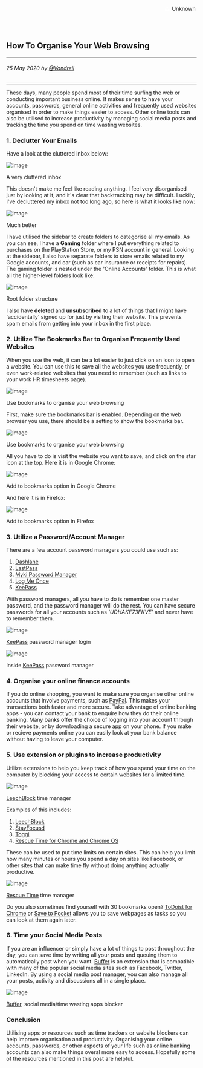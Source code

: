 <div class="parallax" style="height: 350px; background-image: url('../../../assets/blog/organise-web-browsing/header.jpg');">
  <div class="imageTextCollage"><a class="photoCred" style="margin-top: 300px; float: right;" href="https://unsplash.com" target="_blank" rel="noopener noreferrer" title="Download free do whatever you want high-resolution photos from Igor Miske"><span style="display:inline-block;padding:2px 3px"><svg xmlns="http://www.w3.org/2000/svg" style="height:12px;width:auto;vertical-align:middle;top:-2px;fill:white" viewBox="0 0 32 32"><title>unsplash-logo</title><path d="M10 9V0h12v9H10zm12 5h10v18H0V14h10v9h12v-9z"></path></svg></span><span style="display:inline-block;padding:2px 3px">Unknown</span></a></div>
</div>
<br>
<div class="writtenContent">

## How To Organise Your Web Browsing
___

###### 25 May 2020 by [@Vondreii](https://www.instagram.com/vondreii/?hl=en)
___


These days, many people spend most of their time surfing the web or conducting important business online. It makes sense to have your accounts, passwords, general online activities and frequently used websites organised in order to make things easier to access. Other online tools can also be utilised to increase productivity by managing social media posts and tracking the time you spend on time wasting websites.

### 1. Declutter Your Emails

Have a look at the cluttered inbox below:

<!-- ----------- Image ----------- -->
<div class="blog-image-container">
    <img src="../../../assets/blog/organise-web-browsing/email-cluttered.PNG" alt="image" class="blog-image"/>
	<div class="content-photo-credit"><p>A very cluttered inbox</p></div>
</div>
<!-- ----------------------------- -->

This doesn't make me feel like reading anything. I feel very disorganised just by looking at it, and it's clear that backtracking may be difficult.
Luckily, I've decluttered my inbox not too long ago, so here is what it looks like now:

<!-- ----------- Image ----------- -->
<div class="blog-image-container">
	<img src="../../../assets/blog/organise-web-browsing/email-folder2.PNG" alt="image" class="blog-image"/>
	<div class="content-photo-credit"><p>Much better</p></div>
</div>
<!-- ----------------------------- -->

I have utilised the sidebar to create folders to categorise all my emails. As you can see, I have a <strong>Gaming</strong> folder where I put everything related to purchases on the PlayStation Store, or my PSN account in general.
Looking at the sidebar, I also have separate folders to store emails related to my Google accounts, and car (such as car insurance or receipts for repairs).
The gaming folder is nested under the 'Online Accounts' folder. This is what all the higher-level folders look like: 

<!-- ----------- Image ----------- -->
<div class="blog-image-container">
	<img src="../../../assets/blog/organise-web-browsing/email-folder1.PNG" alt="image" class="blog-image"/>
	<div class="content-photo-credit"><p>Root folder structure</p></div>
</div>
<!-- ----------------------------- -->

I also have **deleted** and **unsubscribed** to a lot of things that I might have 'accidentally' signed up for just by visiting their website. This prevents spam emails from getting into your inbox in the first place.    

### 2. Utilize The Bookmarks Bar to Organise Frequently Used Websites

When you use the web, it can be a lot easier to just click on an icon to open a website. You can use this to save all the websites you use frequently, or even work-related websites that you need to remember (such as links to your work HR timesheets page).

<!-- ----------- Image ----------- -->
<div class="blog-image-container">
  <img src="../../../assets/blog/organise-web-browsing/bookmarks.jpg" alt="image" class="blog-image"/>
  <div class="content-photo-credit"><p>Use bookmarks to organise your web browsing</p></div>
</div>
<!-- ----------------------------- -->

First, make sure the bookmarks bar is enabled. Depending on the web browser you use, there should be a setting to show the bookmarks bar.

<!-- ----------- Image ----------- -->
<div class="blog-image-container">
  <img src="../../../assets/blog/organise-web-browsing/bookmarks-4.PNG" alt="image" class="blog-image"/>
  <div class="content-photo-credit"><p>Use bookmarks to organise your web browsing</p></div>
</div>
<!-- ----------------------------- -->

All you have to do is visit the website you want to save, and click on the star icon at the top. Here it is in Google Chrome:

<!-- ----------- Image ----------- -->
<div class="blog-image-container">
  <img src="../../../assets/blog/organise-web-browsing/bookmarks-2.jpg" alt="image" class="blog-image"/>
  <div class="content-photo-credit"><p>Add to bookmarks option in Google Chrome</p></div>
</div>
<!-- ----------------------------- -->

And here it is in Firefox:

<!-- ----------- Image ----------- -->
<div class="blog-image-container">
  <img src="../../../assets/blog/organise-web-browsing/bookmarks-3.PNG" alt="image" class="blog-image"/>
  <div class="content-photo-credit"><p>Add to bookmarks option in Firefox</p></div>  
</div>
<!-- ----------------------------- -->
	
### 3. Utilize a Password/Account Manager

There are a few account password managers you could use such as:

1. <a href="https://www.dashlane.com">Dashlane</a>
2. <a href="https://www.lastpass.com/">LastPass</a>
3. <a href="https://www.myki.com/">Myki Password Manager</a>
4. <a href="https://www.logmeonce.com/">Log Me Once</a>
5. <a href="https://keepass.info/">KeePass</a>

With password managers, all you have to do is remember one master password, and the password manager will do the rest.
You can have secure passwords for all your accounts such as <i>'UDHAKF73FKVE'</i> and never have to remember them.

<!-- ----------- Image ----------- -->
<div class="blog-image-container">
  <img src="../../../assets/blog/organise-web-browsing/keepass-1.PNG" alt="image" class="blog-image"/>
  <div class="content-photo-credit"><p><a href="https://keepass.info/">KeePass</a> password manager login</p></div>
</div>
<!-- ----------------------------- -->

<!-- ----------- Image ----------- -->
<div class="blog-image-container">
  <img src="../../../assets/blog/organise-web-browsing/keepass-2.PNG" alt="image" class="blog-image"/>
  <div class="content-photo-credit"><p>Inside <a href="https://keepass.info/">KeePass</a> password manager</p></div>
</div>
<!-- ----------------------------- -->

### 4. Organise your online finance accounts

If you do online shopping, you want to make sure you organise other online accounts that involve payments, such as <a href="https://www.paypal.com/">PayPal</a>.
This makes your transactions both faster and more secure. Take advantage of online banking apps - you can contact your bank to enquire how they do their online banking.
Many banks offer the choice of logging into your account through their website, or by downloading a secure app on your phone.
If you make or recieve payments online you can easily look at your bank balance without having to leave your computer.

### 5. Use extension or plugins to increase productivity

Utilize extensions to help you keep track of how you spend your time on the computer by blocking your access to certain websites for a limited time. 

<!-- ----------- Image ----------- -->
<div class="blog-image-container">
  <img src="../../../assets/blog/organise-web-browsing/leechblock.PNG" alt="image" class="blog-image"/>
  <div class="content-photo-credit"><p><a href="https://chrome.google.com/webstore/detail/leechblock-ng/blaaajhemilngeeffpbfkdjjoefldkok">LeechBlock</a> time manager</p></div>
</div>
<!-- ----------------------------- -->

Examples of this includes:

1. <a href="https://chrome.google.com/webstore/detail/leechblock-ng/blaaajhemilngeeffpbfkdjjoefldkok">LeechBlock</a>
2. <a href="https://chrome.google.com/webstore/detail/stayfocusd/laankejkbhbdhmipfmgcngdelahlfoji?hl=en">StayFocusd</a>
3. <a href="https://chrome.google.com/webstore/detail/toggl-button-productivity/oejgccbfbmkkpaidnkphaiaecficdnfn">Toggl</a>
4. <a href="https://chrome.google.com/webstore/detail/rescuetime-for-chrome-and/bdakmnplckeopfghnlpocafcepegjeap">Rescue Time for Chrome and Chrome OS</a>

These can be used to put time limits on certain sites.
This can help you limit how many minutes or hours you spend a day on sites like Facebook, or other sites that can make time fly without doing anything actually productive.

<!-- ----------- Image ----------- -->
<div class="blog-image-container">
  <img src="../../../assets/blog/organise-web-browsing/rescueTime.PNG" alt="image" class="blog-image"/>
  <div class="content-photo-credit"><p><a href="https://chrome.google.com/webstore/detail/rescuetime-for-chrome-and/bdakmnplckeopfghnlpocafcepegjeap">Rescue Time</a> time manager</p></div>
</div>
<!-- ----------------------------- -->

Do you also sometimes find yourself with 30 bookmarks open? 
<a href="https://chrome.google.com/webstore/detail/todoist-for-chrome/jldhpllghnbhlbpcmnajkpdmadaolakh?hl=en">ToDoist for Chrome</a> 
or <a href="https://chrome.google.com/webstore/detail/save-to-pocket/niloccemoadcdkdjlinkgdfekeahmflj">Save to Pocket</a>
allows you to save webpages as tasks so you can look at them again later.

### 6. Time your Social Media Posts

If you are an influencer or simply have a lot of things to post throughout the day, you can save time by writing all your posts 
and queuing them to automatically post when you want. <a href="https://chrome.google.com/webstore/detail/buffer/noojglkidnpfjbincgijbaiedldjfbhh">Buffer</a>
is an extension that is compatible with many of the popular social media sites such as Facebook, Twitter, LinkedIn.
By using a social media post manager, you can also manage all your posts, activity and discussions all in a single place. 

<!-- ----------- Image ----------- -->
<div class="blog-image-container">
  <img src="../../../assets/blog/organise-web-browsing/buffer.PNG" alt="image" class="blog-image"/>
  <div class="content-photo-credit"><p><a href="https://chrome.google.com/webstore/detail/buffer/noojglkidnpfjbincgijbaiedldjfbhh">Buffer</a>, social media/time wasting apps blocker</p></div>
</div>
<!-- ----------------------------- -->
	
### Conclusion

Utilising apps or resources such as time trackers or website blockers can help improve organisation and productivity. 
Organising your online accounts, passwords, or other aspects of your life such as  online banking accounts can also make things overal more easy to access. Hopefully some of the resources mentioned in this post are helpful.


<br><br>

</div>